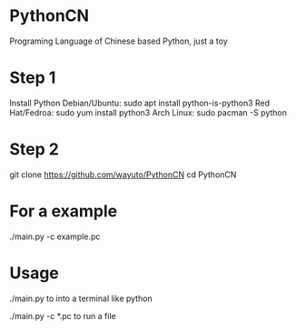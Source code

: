 # PythonCN
Programing Language of Chinese based Python, just a toy

# Step 1
Install Python
Debian/Ubuntu: sudo apt install python-is-python3
Red Hat/Fedroa: sudo yum install python3
Arch Linux: sudo pacman -S python

# Step 2
git clone https://github.com/wayuto/PythonCN
cd PythonCN

# For a example
./main.py -c example.pc

 # Usage
 ./main.py to into a terminal like python

./main.py -c *.pc to run a file
